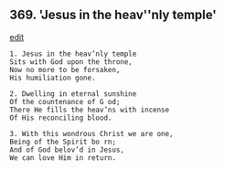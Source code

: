
## 369.  'Jesus in the heav''nly temple'
[edit](https://docs.google.com/document/d/1xdFpLZ81QQSChWgMoLX2qE7zXcq6E9La/edit?mode=html)



    1. Jesus in the heav’nly temple
    Sits with God upon the throne,
    Now no more to be forsaken,
    His humiliation gone.

    2. Dwelling in eternal sunshine
    Of the countenance of G od;
    There He fills the heav’ns with incense 
    Of His reconciling blood.

    3. With this wondrous Christ we are one,
    Being of the Spirit bo rn; 
    And of God belov’d in Jesus,
    We can love Him in return.
